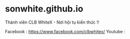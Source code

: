 # sonwhite.github.io
Thành viên CLB WhiteX - Nơi hội tụ kiến thức !!

Facebook : https://www.facebook.com/clbwhitex/
Youtube :

